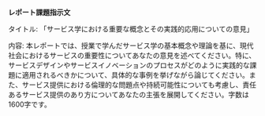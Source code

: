 **レポート課題指示文**

タイトル: 「サービス学における重要な概念とその実践的応用についての意見」

内容: 本レポートでは、授業で学んだサービス学の基本概念や理論を基に、現代社会におけるサービスの重要性についてあなたの意見を述べてください。特に、サービスデザインやサービスイノベーションのプロセスがどのように実践的な課題に適用されるべきかについて、具体的な事例を挙げながら論じてください。また、サービス提供における倫理的な問題点や持続可能性についても考慮し、責任あるサービス提供のあり方についてあなたの主張を展開してください。字数は1600字です。